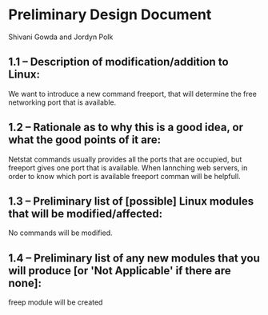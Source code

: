 # Preliminary Design Document

Shivani Gowda and Jordyn Polk

## 1.1 – Description of modification/addition to Linux:

We want to introduce a new command freeport, that will determine the free networking port that is available.

## 1.2 – Rationale as to why this is a good idea, or what the good points of it are:

Netstat commands usually provides all the ports that are occupied, but freeport gives one port that is available. When lannching web servers, in order to know 
which port is available freeport comman will be helpfull.

## 1.3 – Preliminary list of [possible] Linux modules that will be modified/affected:

No commands will be modified.

## 1.4 – Preliminary list of any new modules that you will produce [or 'Not Applicable' if there are none]:

freep module will be created 

